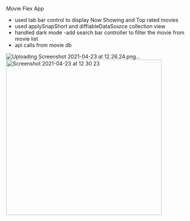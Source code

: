 Movie Flex App
- used tab bar control to display Now Showing and Top rated movies
- used applySnapShort and diffiableDataSource collection view
- handled dark mode
-add search bar controller to filter the movie from movie list
- api calls from movie db



![Uploading Screenshot 2021-04-23 at 12.26.24.png…]()
<img width="421" alt="Screenshot 2021-04-23 at 12 30 23" src="https://user-images.githubusercontent.com/53406407/115831795-b01c6080-a42f-11eb-88fd-69a428415184.png">
